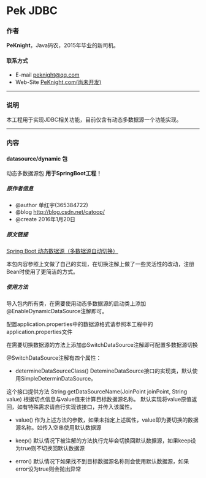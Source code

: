 # Pek JDBC

### 作者

**PeKnight**，Java码农，2015年毕业的新司机。

#### 联系方式

* E-mail peknight@qq.com
* Web-Site [PeKnight.com(尚未开发)](http://www.peknight.com/)

***

### 说明

本工程用于实现JDBC相关功能，目前仅含有动态多数据源一个功能实现。

***

### 内容

#### datasource/dynamic 包

动态多数据源包 **用于SpringBoot工程！** 

##### 原作者信息

* @author 单红宇(365384722)
* @blog http://blog.csdn.net/catoop/
* @create 2016年1月20日

##### 原文链接

[Spring Boot 动态数据源（多数据源自动切换）](http://blog.csdn.net/catoop/article/details/50575038)

本包内容参照上文做了自己的实现，在切换注解上做了一些灵活性的改动，注册Bean时使用了更简洁的方式。

##### 使用方法

导入包内所有类，在需要使用动态多数据源的启动类上添加@EnableDynamicDataSource注解即可。

配置application.properties中的数据源格式请参照本工程中的application.properties文件

在需要切换数据源的方法上添加@SwitchDataSource注解即可配置多数据源切换

@SwitchDataSource注解有四个属性：

* determineDataSourceClass() DetemineDataSource接口的实现类，默认使用SimpleDeterminDataSource。

这个接口提供方法 String getDataSourceName(JoinPoint joinPoint, String value) 根据切点信息与value值来计算目标数据源名称。
默认实现将value原值返回，如有特殊需求请自行实现该接口，并传入该属性。

* value() 作为上述方法的参数，如果未指定上述属性，value即为要切换的数据源名称。如传入空串使用默认数据源

* keep() 默认情况下被注解的方法执行完毕会切换回默认数据源，如果keep设为true则不切换回默认数据源

* error() 默认情况下如果找不到目标数据源名称则会使用默认数据源，如果error设为true则会抛出异常
